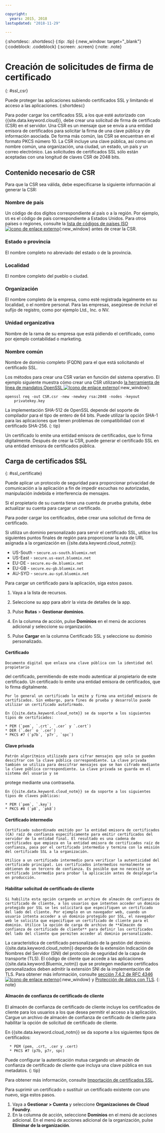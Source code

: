 ```yaml
---

copyright:
  years: 2015, 2018
lastupdated: "2018-11-29"

---
```


{:shortdesc: .shortdesc}
{:tip: .tip}
{:new_window: target="_blank"}
{:codeblock: .codeblock}
{:screen: .screen}
{:note: .note}

# Creación de solicitudes de firma de certificado
{: #ssl_csr}

Puede proteger las aplicaciones subiendo certificados SSL y limitando el acceso a las aplicaciones.
{:shortdesc}

Para poder cargar los certificados SSL a los que esté autorizado con {{site.data.keyword.cloud}}, debe crear una solicitud de firma de certificado (CSR) en el servidor. Una CSR es un mensaje que se envía a una entidad emisora de certificados para solicitar la firma de una clave pública
y de información asociada. De forma más común, las CSR se encuentran en el formato PKCS número 10. La CSR incluye una clave pública, así como un nombre común, una organización, una ciudad, un estado, un país y un correo electrónico. Las solicitudes de certificados SSL
sólo están aceptadas con una longitud de claves CSR de 2048 bits.

## Contenido necesario de CSR

Para que la CSR sea válida, debe especificarse la siguiente información al generar la CSR:

### Nombre de país

  Un código de dos dígitos correspondiente al país o a la región. Por ejemplo, `US` es el código de país correspondiente a Estados Unidos. Para otros países o regiones, consulte la [lista de códigos de países ISO ![icono de enlace externo](../icons/launch-glyph.svg "icono de enlace externo")](https://www.iso.org/obp/ui/#search){:new_window} antes de crear la CSR.

### Estado o provincia

  El nombre completo no abreviado del estado o de la provincia.

### Localidad

  El nombre completo del pueblo o ciudad.

### Organización

  El nombre completo de la empresa, como esté registrada legalmente en su localidad, o el nombre personal. Para las empresas, asegúrese de incluir el sufijo de registro, como por ejemplo Ltd., Inc. o NV.

### Unidad organizativa

  Nombre de la rama de su empresa que está pidiendo el certificado, como por ejemplo contabilidad o
marketing.

### Nombre común

  Nombre de dominio completo (FQDN) para el que está solicitando el certificado SSL.

Los métodos para crear una CSR varían en función del sistema operativo. El ejemplo siguiente
muestra cómo crear una CSR utilizando [la herramienta de línea de mandatos OpenSSL ![Icono de enlace externo](../icons/launch-glyph.svg "Icono de enlace externo")](http://www.openssl.org/){:new_window}:

```
openssl req -out CSR.csr -new -newkey rsa:2048 -nodes -keyout
    privatekey.key
```

La implementación SHA-512 de OpenSSL depende del soporte de compilador para el tipo de entero de 64 bits. Puede utilizar la opción SHA-1 para las aplicaciones que tienen problemas de compatibilidad con el certificado SHA-256.
{: tip}

Un certificado lo emite una entidad emisora de certificados, que lo firma digitalmente. Después de crear la CSR, puede generar el certificado SSL en una entidad emisora de certificados pública.

## Carga de certificados SSL
{: #ssl_certificate}

Puede aplicar un protocolo de seguridad para proporcionar privacidad de comunicación a la aplicación a fin de impedir escuchas no autorizadas, manipulación indebida e interferencia de mensajes.

Si el propietario de su cuenta tiene una cuenta de prueba gratuita, debe actualizar su cuenta para cargar un certificado.

Para poder cargar los certificados, debe crear una
solicitud de firma de certificado.

Si utiliza un dominio personalizado para servir el certificado SSL, utilice los siguientes puntos finales de región para proporcionar la ruta de URL asignada a la organización en {{site.data.keyword.cloud_notm}}:

* US-South - `secure.us-south.bluemix.net`
* US-East - `secure.us-east.bluemix.net`
* EU-DE - `secure.eu-de.bluemix.net`
* EU-GB - `secure.eu-gb.bluemix.net`
* AU-SYD - `secure.au-syd.bluemix.net`

Para cargar un certificado para la aplicación, siga estos pasos.

1. Vaya a la lista de recursos.

2. Seleccione su app para abrir la vista de detalles de la app.

3. Pulse **Rutas** > **Gestionar dominios**.

4. En la columna de acción, pulse **Dominios** en el menú de acciones adicional y seleccione su organización.

5. Pulse **Cargar** en la columna Certificado SSL y seleccione su dominio personalizado.

  #### Certificado

    Documento digital que enlaza una clave pública con la identidad del propietario
del certificado, permitiendo de este modo autenticar al propietario de este certificado. Un certificado lo emite una entidad emisora de certificados, que lo firma digitalmente.

    Por lo general un certificado lo emite y firma una entidad emisora de certificados. Sin embargo, para fines de prueba y desarrollo puede utilizar un certificado autofirmado.

    En {{site.data.keyword.cloud_notm}} se da soporte a los siguientes tipos de certificados:

	* PEM (`pem`, `.crt`, `.cer` y `.cert`)
	* DER (`.der` o `.cer`)
	* PKCS #7 (`p7b`, `p7r`, `spc`)

  #### Clave privada

    Patrón algorítmico utilizado para cifrar mensajes que solo se pueden descifrar con la clave pública correspondiente. La clave privada también se utiliza para descifrar mensajes que se han cifrado mediante la clave pública correspondiente. La clave privada se guarda en el sistema del usuario y se
protege mediante una contraseña.

    En {{site.data.keyword.cloud_notm}} se da soporte a los siguientes tipos de claves públicas:

    * PEM (`pem`, `.key`)
    * PKCS #8 (`p8`, `pk8`)

  #### Certificado intermedio

    Certificado subordinado emitido por la entidad emisora de certificados (CA) raíz de confianza específicamente para emitir certificados del servidor de la entidad final. El resultado es una cadena de certificados que empieza en la entidad emisora de certificados raíz de confianza, pasa por el certificado intermedio y termina con la emisión del certificado SSL a la organización.

    Utilice a un certificado intermedio para verificar la autenticidad del certificado principal. Los certificados intermedios normalmente se obtienen de un tercero de confianza. Es posible que no necesite un certificado intermedio para probar la aplicación antes de desplegarla en producción.

  #### Habilitar solicitud de certificado de cliente

    Si habilita esta opción cargando un archivo de almacén de confianza de certificado de cliente, a los usuarios que intenten acceder un dominio protegido por SSL se les solicitará que especifiquen un certificado del lado del cliente. Por ejemplo en un navegador web, cuando un usuario intenta acceder a un dominio protegido por SSL, el navegador web le solicita que especifique un certificado de cliente para el dominio. Utilice la opción de carga de archivo de **Almacén de confianza de certificado de cliente** para definir los certificados del lado del cliente que permiten acceder al dominio personalizado.

  La característica de certificado personalizado de la gestión del dominio {{site.data.keyword.cloud_notm}} depende de la extensión Indicación de Nombres del Servidor (SNI) del protocolo de seguridad de la capa de transporte (TLS). El código de cliente que accede a las aplicaciones {{site.data.keyword.Bluemix_notm}} que se protegen mediante certificados personalizados deben admitir la extensión SNI de la implementación de TLS. Para obtener más información, consulte [sección 7.4.2 de RFC 4346 ![Icono de enlace externo](../icons/launch-glyph.svg "Icono de enlace externo")](http://tools.ietf.org/html/rfc4346#section-7.4.2){:new_window} y [Protección de datos con TLS](/docs/get-support/appsectls.html).
  {: note}

  #### Almacén de confianza de certificado de cliente

  El almacén de confianza de certificado de cliente incluye los certificados de cliente para los usuarios a los que desea permitir el acceso a la aplicación. Cargue un archivo de almacén de confianza de certificado de cliente para habilitar la opción de solicitud de certificado de cliente.

   En {{site.data.keyword.cloud_notm}} se da soporte a los siguientes tipos de certificados:

      * PEM (pem, .crt, .cer y .cert)
      * PKCS #7 (p7b, p7r, spc)

  Puede configurar la autenticación mutua cargando un almacén de confianza de certificado de cliente que incluya una clave pública en sus metadatos.
  {: tip}

Para obtener más información, consulte [Importación de certificados SSL](/docs/infrastructure/ssl-certificates/import-ssl-certificate.html#import-an-ssl-certificate).

Para suprimir un certificado o sustituir un certificado existente con uno nuevo, siga estos pasos.

1. Vaya a **Gestionar > Cuenta** y seleccione **Organizaciones de Cloud Foundry**. 
2. En la columna de acción, seleccione **Dominios** en el menú de acciones adicional. En el menú de acciones adicional de la organización, pulse **Eliminar de la organización**.
